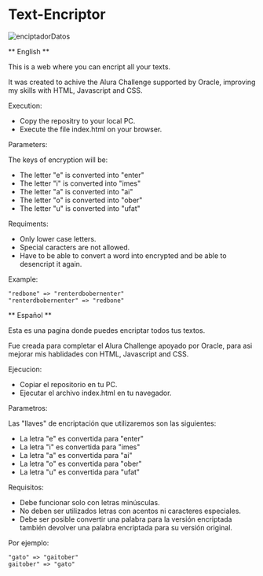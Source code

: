 # Text-Encriptor
![enciptadorDatos](https://user-images.githubusercontent.com/90490804/159212901-2910c4ec-3bed-4767-aa9b-c93ce31ad8ad.PNG)

** English **

This is a web where you can encript all your texts.


It was created to achive the Alura Challenge supported by Oracle,
improving my skills with HTML, Javascript and CSS.

Execution:

- Copy the repositry to your local PC.
- Execute the file index.html on your browser.


Parameters:

The keys of encryption will be:

- The letter "e" is converted into "enter"
- The letter "i" is converted into "imes"
- The letter "a" is converted into "ai"
- The letter "o" is converted into "ober"
- The letter "u" is converted into "ufat"


Requiments:

- Only lower case letters.
- Special caracters are not allowed.
- Have to be able to convert a word into encrypted and be able to desencript it again.


Example:

	"redbone" => "renterdbobernenter"
	"renterdbobernenter" => "redbone"






** Español **

Esta es una pagina donde puedes encriptar todos tus textos.

Fue creada para completar el Alura Challenge apoyado por Oracle,
para asi mejorar mis hablidades con HTML, Javascript and CSS.

Ejecucion:

- Copiar el repositorio en tu PC.
- Ejecutar el archivo index.html en tu navegador.

Parametros:

Las "llaves" de encriptación que utilizaremos son las siguientes:

- La letra "e" es convertida para "enter"
- La letra "i" es convertida para "imes"
- La letra "a" es convertida para "ai"
- La letra "o" es convertida para "ober"
- La letra "u" es convertida para "ufat"

Requisitos:
- Debe funcionar solo con letras minúsculas.
- No deben ser utilizados letras con acentos ni caracteres especiales.
- Debe ser posible convertir una palabra para la versión encriptada también devolver una palabra encriptada para su versión original.

Por ejemplo:

	"gato" => "gaitober"
	gaitober" => "gato"
